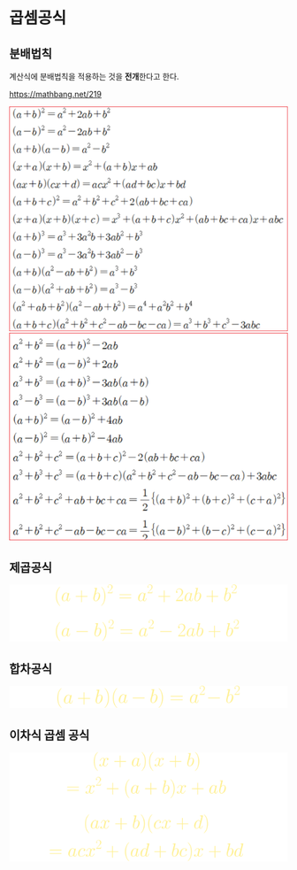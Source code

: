 # 곱셈공식


## 분배법칙
계산식에 분배법칙을 적용하는 것을 **전개**한다고 한다. 

https://mathbang.net/219



![](.gitbook/assets/basic/math04.png)
![](.gitbook/assets/basic/math05.png)

## 제곱공식

![](.gitbook/assets/basic/math01.png)


## 합차공식

![](.gitbook/assets/basic/math02.png)


## 이차식 곱셈 공식

![](.gitbook/assets/basic/math03.png)